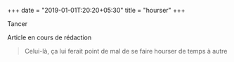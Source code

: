 +++
date = "2019-01-01T:20:20+05:30"
title = "hourser"
+++

Tancer
<!--more-->
Article en cours de rédaction

> Celui-là, ça lui ferait point de mal de se faire hourser de temps à autre
